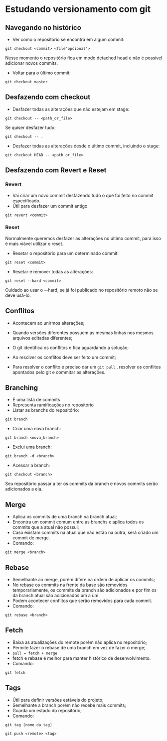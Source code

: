# Estudando versionamento com git

## Navegando no histórico

- Ver como o repositório se encontra em algum commit:
```git
git checkout <commit> <file'opcional'>
```

Nesse momento o repositório fica em modo detached head e não é possível adicionar novos commits.

- Voltar para o último commit:
```git
git checkout master
```

## Desfazendo com checkout

- Desfazer todas as alterações que não estejam em stage:
```git
git checkout -- <path_or_file>
```

Se quiser desfazer tudo:
```git
git checkout -- .
```

- Desfazer todas as alterações desde o último commit, incluindo o stage:
```git
git checkout HEAD -- <path_or_file>
```

## Desfazendo com Revert e Reset

### Revert
- Vai criar um novo commit desfazendo tudo o que foi feito no commit especificado.
- Útil para desfazer um commit antigo

```git
git revert <commit>
```

### Reset
Normalmente queremos desfazer as alterações no último commit, para isso é mais viável utilizar o reset.
- Resetar o repositório para um determinado commit:
```git
git reset <commit>
```

- Resetar e remover todas as alterações:
```git
git reset --hard <commit>
```
Cuidado ao usar o --hard, se já foi publicado no repositório remoto não se deve usá-lo.

## Conflitos
- Acontecem ao unirmos alterações;
- Quando versões diferentes possuem as mesmas linhas nos mesmos arquivos editadas diferentes;
- O git identifica os conflitos e fica aguardando a solução;
- Ao resolver os conflitos deve ser feito um commit;

- Para resolver o conflito é preciso dar um `git pull` , resolver os conflitos apontados pelo git e commitar as alterações.

## Branching
- É uma lista de commits
- Representa ramificações no repositório
- Listar as branchs do repositório:
```
git branch
```
- Criar uma nova branch:
```
git branch <nova_branch>
```

- Exclui uma branch:
```
git branch -d <branch>
```

- Acessar a branch:
```
git checkout <branch>
```
Seu repositório passar a ter os commits da branch e novos commits serão adicionados a ela.

## Merge
- Aplica os commits de uma branch na branch atual;
- Encontra um commit comum entre as branchs e aplica todos os commits que a atual não possui;
- Caso existam commits na atual que não estão na outra, será criado um commit de merge.
- Comando:
```
git merge <branch>
```

## Rebase
- Semelhante ao merge, porém difere na ordem de aplicar os commits;
- No rebase os commits na frente da base são removidos temporariamente, os commits da branch são adicionados e por fim os da branch atual são adicionados um a um.
- Podem acontecer conflitos que serão removidos para cada commit.
- Comando:
```
git rebase <branch>
```

## Fetch
- Baixa as atualizações do remote porém não aplica no repositório;
- Permite fazer o rebase de uma branch em vez de fazer o merge;
- `pull = fetch + merge` 
- fetch e rebase é melhor para manter histórico de desenvolvimento.
- Comando:
```
git fetch
```

## Tags
- Útil para definir versões estáveis do projeto;
- Semelhante a branch porém não recebe mais commits;
- Guarda um estado do repositório;
- Comando:
```
git tag [nome da tag]
```

```
git push <remote> <tag>
```
